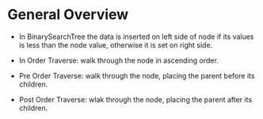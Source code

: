 # General Overview

- In BinarySearchTree the data is inserted on left side of node if its values is less than the node value, otherwise it is set on right side.

- In Order Traverse: walk through the node in ascending order.
- Pre Order Traverse: walk through the node, placing the parent before its children.
- Post Order Traverse: wlak through the node, placing the parent after its children.